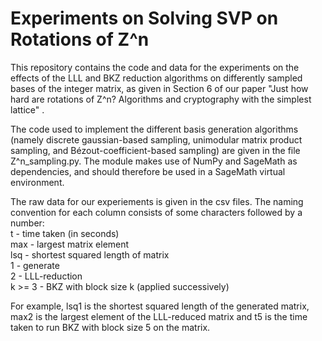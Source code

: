 # Experiments on Solving SVP on Rotations of Z^n

This repository contains the code and data for the experiments on the effects of the LLL and BKZ reduction algorithms on differently sampled bases of the integer matrix, as given in Section 6 of our paper "Just how hard are rotations of Z^n? Algorithms and cryptography with the simplest lattice" <insert link to paper>. 

The code used to implement the different basis generation algorithms (namely discrete gaussian-based sampling, unimodular matrix product sampling, and Bézout-coefficient-based sampling) are given in the file Z^n_sampling.py. The module makes use of NumPy and SageMath as dependencies, and should therefore be used in a SageMath virtual environment. 

The raw data for our experiements is given in the csv files. The naming convention for each column consists of some characters followed by a number: </br>
t - time taken (in seconds) </br>
max - largest matrix element </br>
lsq - shortest squared length of matrix </br>
1 - generate </br>
2 - LLL-reduction </br>
k >= 3 - BKZ with block size k (applied successively)

For example, lsq1 is the shortest squared length of the generated matrix, max2 is the largest element of the LLL-reduced matrix and t5 is the time taken to run BKZ with block size 5 on the matrix.

